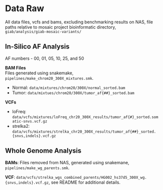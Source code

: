 # Data Raw
<!-- File use description
- Raw input data files (read-only)
- datasets released with publication should have accompanying README files and data descriptor files as appropraite.
- Use subfolders for multifile datasets when appropriate and it facilitates documentation
-->

All data files, vcfs and bams, excluding benchmarking results on NAS, file paths relative to mosaic
project bioinformatic directory, `giab/analysis/giab-mosaic-variants/`

## In-Silico AF Analysis


AF numbers - 00, 01, 05, 10, 25, and 50

__BAM Files__  
Files generated using snakemake, `pipelines/make_chrom20_300X_mixtures.smk`.  
- Normal: `data/mixtures/chrom20/300X/normal_sorted.bam`  
- Tumor: `data/mixtues/chrom20/300X/tumor_af{##}_sorted.bam`  

__VCFs__  
- loFreq: `data/vcfs/mixtures/loFreq_chr20_300X_results/tumor_af{#}_sorted.somatic-snvs.vcf.gz`  
- strelka2: `data/vcfs/mixtures/strelka_chr20_300X_results/tumor_af{##}_sorted.{snvs,indels}.vcf.gz`  

## Whole Genome Analysis
__BAMs__: Files removed from NAS, generated using snakemane, `pipelines/make_wg_parents.smk`.   

__VCF__: `data/vcfs/strelka_wgs_combined_parents/HG002_hs37d5_300X_wg.{snvs,indels}.vcf.gz`, see README for additional details.  
